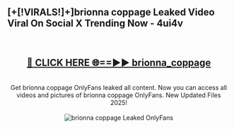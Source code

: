<h2>[+[!VIRALS!]+]brionna coppage Leaked Video Viral On Social X Trending Now - 4ui4v</h2>
<br>
<div align="center">
<h2><a href="https://libra.edu.pl?brionna_coppage" rel="nofollow">🔴 CLICK HERE 🌐==►► brionna_coppage</a></h2>
<br>
Get brionna coppage OnlyFans leaked all content. Now you can access all videos and pictures of brionna coppage OnlyFans. New Updated Files 2025!
<br>
<br>
<a href="https://libra.edu.pl?brionna_coppage" rel="nofollow" data-target="animated-image.originalLink"><img src="https://i.ibb.co.com/WyWwxjT/player-gif2.gif" alt="brionna coppage Leaked OnlyFans" style="max-width: 100%; display: inline-block;" data-target="animated-image.originalImage"></a>
</div>
<br>